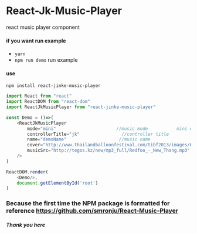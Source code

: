 # React-Jk-Music-Player
react music player component 


#### if you want run example
 - `yarn`
 - `npm run demo`   run example
 
####  use
`npm install react-jinke-music-player`

```javascript
import React from "react"
import ReactDOM from "react-dom"
import ReactJkMusicPlayer from "react-jinke-music-player"

const Demo = ()=>(
    <ReactJkMusicPlayer
        mode="mini"                       //music mode           mini or full
        controllerTitle="jk"                //controller title 
        name="demoName"                    //music name
        cover="http://www.thailandballoonfestival.com/tibf2013/images/HugoSlider1.jpg"                     //music cover
        musicSrc="http://tegos.kz/new/mp3_full/Redfoo_-_New_Thang.mp3"        //music path
    />
)

ReactDOM.render(
    <Demo/>,
    document.getElementById('root')
)
```

###  Because the first time the NPM package is formatted for reference  https://github.com/smronju/React-Music-Player

##### Thank you here
